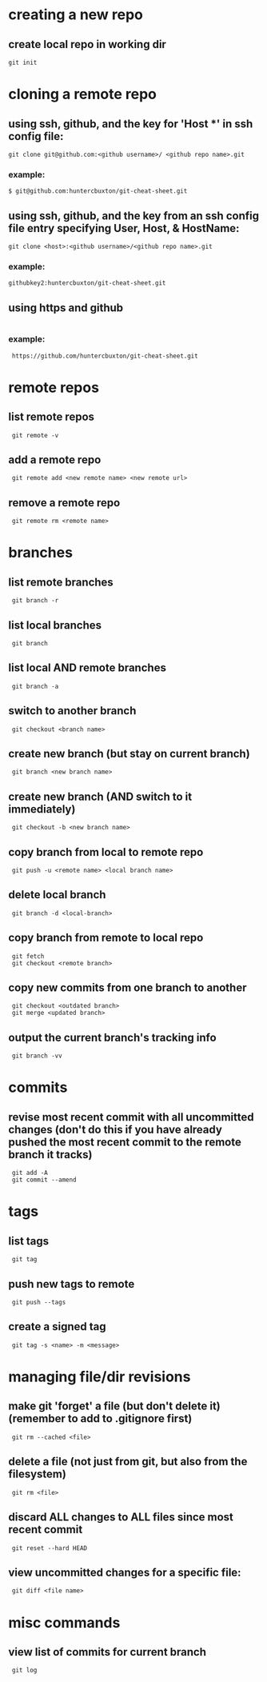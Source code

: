 # creating a new repo

## create local repo in working dir
```script 
git init
``` 
# cloning a remote repo
 
## using ssh, github, and the key for 'Host *' in ssh config file:
```script 
git clone git@github.com:<github username>/ <github repo name>.git
```
### example: 
```script
$ git@github.com:huntercbuxton/git-cheat-sheet.git 
```

## using ssh, github, and the key from an ssh config file entry specifying User, Host, & HostName:
```script
git clone <host>:<github username>/<github repo name>.git
```
### example: 
```script
githubkey2:huntercbuxton/git-cheat-sheet.git
``` 
## using https and github
```script https://github.com/<github username>/<github repo name>.git
```

### example: 

```script
 https://github.com/huntercbuxton/git-cheat-sheet.git
```

# remote repos

## list remote repos
```script
 git remote -v
```
## add a remote repo
```script
 git remote add <new remote name> <new remote url>
```
## remove a remote repo

```script
 git remote rm <remote name>
```


# branches

## list remote branches
```script
 git branch -r
```
## list local branches
```script
 git branch
```
## list local AND remote branches
```script
 git branch -a
```
## switch to another branch
```script
 git checkout <branch name>
```
## create new branch (but stay on current branch)
```script
 git branch <new branch name>
```

## create new branch (AND switch to it immediately)
```script
 git checkout -b <new branch name>
```
## copy branch from local to remote repo
```script
 git push -u <remote name> <local branch name>
```

## delete local branch 
```script
 git branch -d <local-branch>
```
## copy branch from remote to local repo 
```script
 git fetch 
 git checkout <remote branch>
```
## copy new commits from one branch to another
```script
 git checkout <outdated branch>
 git merge <updated branch>
```

## output the current branch's tracking info 
```script
 git branch -vv
```


# commits 

## revise most recent commit with all uncommitted changes (don't do this if you have already pushed the most recent commit to the remote branch it tracks) 
```script
 git add -A
 git commit --amend
```


# tags 

## list tags
```script
 git tag
```

## push new tags to remote
```script
 git push --tags
```

## create a signed tag 
```script
 git tag -s <name> -m <message>
```

# managing file/dir revisions

## make git 'forget' a file (but don't delete it) (remember to add <file> to .gitignore first)

```script
 git rm --cached <file>
```

## delete a file (not just from git, but also from the filesystem)
```script
 git rm <file>
```

## discard ALL changes to ALL files since most recent commit 
```script
 git reset --hard HEAD
```

## view uncommitted changes for a specific file:
```script
 git diff <file name>
```



# misc commands

## view list of commits for current branch
```script
 git log
```

